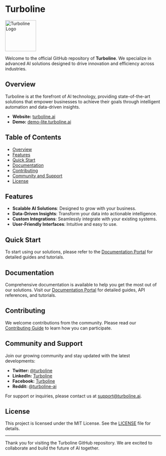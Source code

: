 # Turboline

<img src="https://cdn.turboline.ai/cdn/adminlte/dist/img/TLLogo.png" alt="Turboline Logo" width="100" height="100">

Welcome to the official GitHub repository of **Turboline**. We specialize in advanced AI solutions designed to drive innovation and efficiency across industries.

## Overview

Turboline is at the forefront of AI technology, providing state-of-the-art solutions that empower businesses to achieve their goals through intelligent automation and data-driven insights.

- **Website:** [turboline.ai](https://turboline.ai)
- **Demo:** [demo-lite.turboline.ai](https://demo-lite.turboline.ai)

## Table of Contents

- [Overview](#overview)
- [Features](#features)
- [Quick Start](#quick-start)
- [Documentation](#documentation)
- [Contributing](#contributing)
- [Community and Support](#community-and-support)
- [License](#license)

## Features

- **Scalable AI Solutions**: Designed to grow with your business.
- **Data-Driven Insights**: Transform your data into actionable intelligence.
- **Custom Integrations**: Seamlessly integrate with your existing systems.
- **User-Friendly Interfaces**: Intuitive and easy to use.

## Quick Start

To start using our solutions, please refer to the [Documentation Portal](https://turboline.ai/docs) for detailed guides and tutorials.

## Documentation

Comprehensive documentation is available to help you get the most out of our solutions. Visit our [Documentation Portal](https://turboline.ai/docs) for detailed guides, API references, and tutorials.

## Contributing

We welcome contributions from the community. Please read our [Contributing Guide](CONTRIBUTING.md) to learn how you can participate.

## Community and Support

Join our growing community and stay updated with the latest developments:

- **Twitter:** [@turboline](https://twitter.com/turboline)
- **LinkedIn:** [Turboline](https://www.linkedin.com/company/turboline-ai/)
- **Facebook:** [Turboline](https://www.facebook.com/turboline)
- **Reddit:** [@turboline-ai](https://www.reddit.com/user/turboline-ai/)

For support or inquiries, please contact us at [support@turboline.ai](mailto:support@turboline.ai).

## License

This project is licensed under the MIT License. See the [LICENSE](LICENSE) file for details.

---

Thank you for visiting the Turboline GitHub repository. We are excited to collaborate and build the future of AI together.
